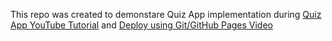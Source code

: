 This repo was created to demonstare Quiz App implementation during [Quiz App YouTube Tutorial](https://youtu.be/FyAk7Vcfmls) and [Deploy using Git/GitHub Pages Video](https://youtu.be/fNP-td3_W3Y)

